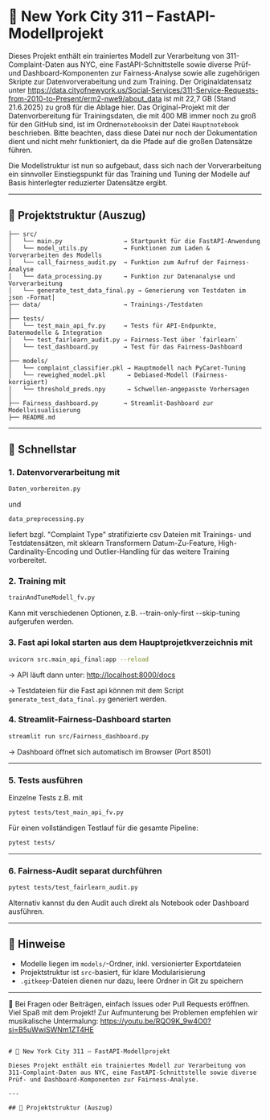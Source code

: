 
# 🗽 New York City 311 – FastAPI-Modellprojekt

Dieses Projekt enthält ein trainiertes Modell zur Verarbeitung von 311-Complaint-Daten aus NYC, eine FastAPI-Schnittstelle sowie diverse Prüf- und Dashboard-Komponenten zur Fairness-Analyse sowie alle zugehörigen Skripte zur Datenvorverabeitung und zum Training.
Der Originaldatensatz unter https://data.cityofnewyork.us/Social-Services/311-Service-Requests-from-2010-to-Present/erm2-nwe9/about_data ist mit 22,7 GB (Stand 21.6.2025) zu groß für die Ablage hier. Das Original-Projekt mit der Datenvorbereitung für Trainingsdaten, die mit 400 MB immer noch zu groß für den GitHub sind, ist im Ordner`notebooks`in der Datei `Hauptnotebook` beschrieben. Bitte beachten, dass diese Datei nur noch der Dokumentation dient und nicht mehr funktioniert, da die Pfade auf die großen Datensätze führen.

Die Modellstruktur ist nun so aufgebaut, dass sich nach der Vorverarbeitung ein sinnvoller Einstiegspunkt für das Training und Tuning der Modelle auf Basis hinterlegter reduzierter Datensätze ergibt.

---

## 📁 Projektstruktur (Auszug)

```
├── src/
│   └── main.py                 → Startpunkt für die FastAPI-Anwendung
│   └── model_utils.py          → Funktionen zum Laden & Vorverarbeiten des Modells
│   └── call_fairness_audit.py  → Funktion zum Aufruf der Fairness-Analyse
│   └── data_processing.py      → Funktion zur Datenanalyse und Vorverarbeitung
│   └── generate_test_data_final.py → Generierung von Testdaten im json -Format│
├── data/                       → Trainings-/Testdaten
│
├── tests/
│   └── test_main_api_fv.py     → Tests für API-Endpunkte, Datenmodelle & Integration
│   └── test_fairlearn_audit.py → Fairness-Test über `fairlearn`
│   └── test_dashboard.py       → Test für das Fairness-Dashboard
│
├── models/
│   └── complaint_classifier.pkl → Hauptmodell nach PyCaret-Tuning
│   └── reweighed_model.pkl      → Debiased-Modell (Fairness-korrigiert)
│   └── threshold_preds.npy      → Schwellen-angepasste Vorhersagen
│
├── Fairness_dashboard.py       → Streamlit-Dashboard zur Modellvisualisierung
├── README.md
```

---
## 🚀 Schnellstar

### 1. Datenvorverarbeitung mit 
```bash
Daten_vorbereiten.py
```
und 
```bash
data_preprocessing.py
```
liefert bzgl. "Complaint Type" stratifizierte csv Dateien mit Trainings- und Testdatensätzen, mit sklearn Transformern Datum-Zu-Feature, High-Cardinality-Encoding und Outlier-Handling für
das weitere Training vorbereitet. 

### 2. Training mit 
```bash
trainAndTuneModell_fv.py
```
Kann mit verschiedenen Optionen, z.B. --train-only-first --skip-tuning aufgerufen werden.

### 3. Fast api lokal starten aus dem Hauptprojetkverzeichnis mit

```bash
uvicorn src.main_api_final:app --reload
```

→ API läuft dann unter: [http://localhost:8000/docs](http://localhost:8000/docs)

→ Testdateien für die Fast api können mit dem Script `generate_test_data_final.py` generiert werden.


### 4. Streamlit-Fairness-Dashboard starten

```bash
streamlit run src/Fairness_dashboard.py
```

→ Dashboard öffnet sich automatisch im Browser (Port 8501)

---

### 5. Tests ausführen

Einzelne Tests z.B. mit
```bash
pytest tests/test_main_api_fv.py
```

Für einen vollständigen Testlauf für die gesamte Pipeline:

```bash
pytest tests/
```

---

### 6. Fairness-Audit separat durchführen

```bash
pytest tests/test_fairlearn_audit.py
```

Alternativ kannst du den Audit auch direkt als Notebook oder Dashboard ausführen.

---

## 🧠 Hinweise

- Modelle liegen im `models/`-Ordner, inkl. versionierter Exportdateien
- Projektstruktur ist `src`-basiert, für klare Modularisierung
- `.gitkeep`-Dateien dienen nur dazu, leere Ordner in Git zu speichern

---

📝 Bei Fragen oder Beiträgen, einfach Issues oder Pull Requests eröffnen. Viel Spaß mit dem Projekt!
    Zur Aufmunterung bei Problemen empfehlen wir musikalische Untermalung: https://youtu.be/RQO9K_9w4O0?si=B5uWwiSWNm1ZT4HE
```

# 🗽 New York City 311 – FastAPI-Modellprojekt

Dieses Projekt enthält ein trainiertes Modell zur Verarbeitung von 311-Complaint-Daten aus NYC, eine FastAPI-Schnittstelle sowie diverse Prüf- und Dashboard-Komponenten zur Fairness-Analyse.

---

## 📁 Projektstruktur (Auszug)

